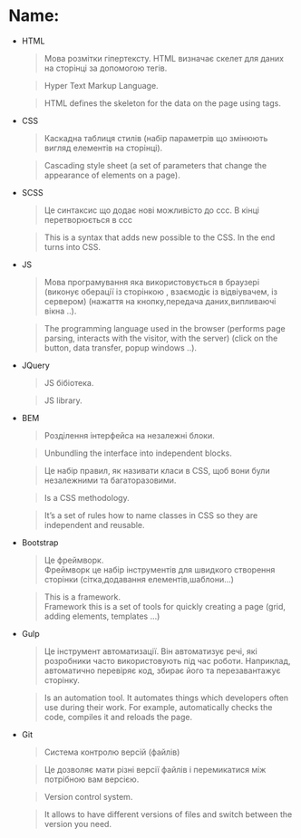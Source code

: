 # Name:
* HTML 
  >Мова розмітки гіпертексту.
    HTML визначає скелет для даних на сторінці за допомогою тегів.   

  >Hyper Text Markup Language.

  >HTML defines the skeleton for the data on the page using tags.
    

* CSS
  >Каскадна таблиця стилів (набір параметрів що
   змінюють вигляд елементів на сторінці).                         

  >Cascading style sheet (a set of parameters that change the appearance of elements on a page).

* SCSS
  >Це синтаксис що додає нові можливісто  до ссс. В кінці перетворюється в ссс
  
  >This is a syntax that adds new possible to the CSS. In the end turns into CSS.
  
* JS
  >Мова програмування яка використовується в браузері (виконує оберації із сторінкою , взаємодіє 
  із відвіувачем, із сервером) (нажаття на кнопку,передача даних,випливаючі вікна ..).                            

  >The programming language used in the browser (performs page parsing, interacts with the visitor, with the server) (click on the button, data transfer, popup windows ..).

* JQuery
  >JS бібіотека.

  >JS library.

* BEM
  >Розділення інтерфейса на незалежні блоки.

  >Unbundling the interface into independent blocks.

  >Це набір правил, як називати класи в CSS, щоб вони були незалежними та багаторазовими.

  >Is a CSS methodology.

  >It’s a set of rules how to name classes in CSS so they are independent and reusable.



* Bootstrap
  >Це фреймворк.                             
  Фреймворк це набір інструментів для швидкого створення сторінки (сітка,додавання елементів,шаблони...)
  
  >This is a framework.                        
  Framework this is a set of tools for quickly creating a page (grid, adding elements, templates ...)
  
* Gulp
  >Це інструмент автоматизації. Він автоматизує речі, які розробники часто використовують під час роботи. Наприклад, автоматично перевіряє код, збирає його та перезавантажує сторінку.

  >Is an automation tool. It automates things which developers often use during their work. For example, automatically checks the code, compiles it and reloads the page.

* Git
  >Система контролю версій (файлів)

  >Це дозволяє мати різні версії файлів і перемикатися між потрібною вам версією.

  >Version control system.

  >It allows to have different versions of files and switch between the version you need.